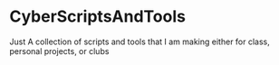 # CyberScriptsAndTools
Just A collection of scripts and tools that I am making either for class, personal projects, or clubs
